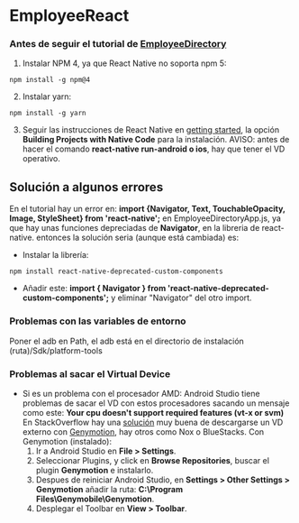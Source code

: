 # EmployeeReact
### Antes de seguir el tutorial de <a href="http://coenraets.org/blog/2017/01/react-native-sample-app-tutorial/">EmployeeDirectory</a>
  1. Instalar NPM 4, ya que React Native no soporta npm 5:
  ```
  npm install -g npm@4
  ```

  2. Instalar yarn: 
  ```
  npm install -g yarn
  ```
   3.  Seguir las instrucciones de React Native en <a href="https://facebook.github.io/react-native/docs/getting-   started.html">getting started</a>, la opción <b>Building Projects with Native Code</b> para la instalación.
   AVISO: antes de hacer el comando <b>react-native run-android o ios</b>, hay que tener el VD operativo.
   
## Solución a algunos errores

En el tutorial hay un error en: <b>import {Navigator, Text, TouchableOpacity, Image, StyleSheet} from 'react-native';</b> en EmployeeDirectoryApp.js, ya que hay unas funciones depreciadas de <b>Navigator</b>, en la libreria de react-native. entonces la solución seria (aunque está cambiada) es:
  - Instalar la librería: 
  ```
  npm install react-native-deprecated-custom-components
  ```
  - Añadir este: <b>import { Navigator } from 'react-native-deprecated-custom-components';</b> y eliminar "Navigator" del otro  import.
### Problemas con las variables de entorno

Poner el adb en Path, el adb está en el directorio de instalación (ruta)/Sdk/platform-tools
 
### Problemas al sacar el Virtual Device

- Si es un problema con el procesador AMD: 
  Android Studio tiene problemas de sacar el VD con estos procesadores sacando un mensaje como este:
  <b>Your cpu doesn't support required features (vt-x or svm)</b>
  En StackOverflow hay una <a href="https://es.stackoverflow.com/questions/16371/emulador-android-studio-en-amd-fx"> solución</a> muy buena de descargarse un VD externo con <a href="https://www.genymotion.com/download/">Genymotion</a>, hay otros como Nox o BlueStacks.
  Con Genymotion (instalado):
    1. Ir a Android Studio en <b>File > Settings</b>.
    2. Seleccionar Plugins,  y click en <b>Browse Repositories</b>, buscar el plugin <b>Genymotion</b> e instalarlo.
    3. Despues de reiniciar Android Studio, en <b>Settings > Other Settings > Genymotion</b> añadir  la ruta: <b>C:\Program
Files\Genymobile\Genymotion</b>.
    3. Desplegar el Toolbar en <b>View > Toolbar</b>.
